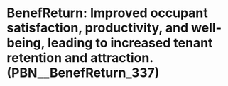 # BenefReturn: __Improved occupant satisfaction, productivity, and well-being, leading to increased tenant retention and attraction.__ (PBN__BenefReturn_337)

